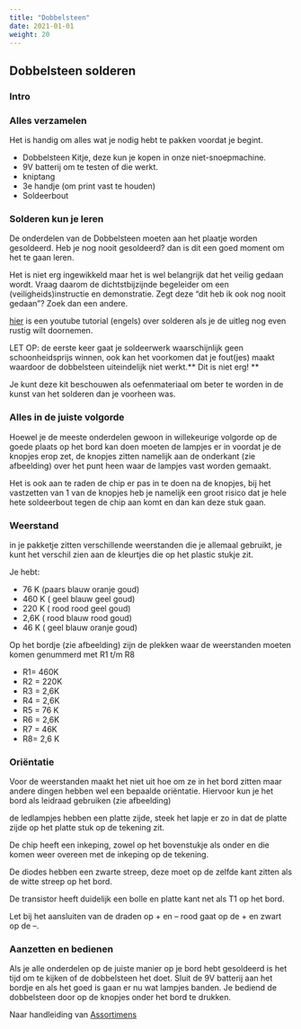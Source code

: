 ```yaml
---
title: "Dobbelsteen"
date: 2021-01-01
weight: 20
---
```


## Dobbelsteen solderen ##
### Intro ####


### Alles verzamelen ###
Het is handig om alles wat je nodig hebt te pakken voordat je begint. 

* Dobbelsteen Kitje, deze kun je kopen in onze niet-snoepmachine.
* 9V batterij om te testen of die werkt.
* kniptang
* 3e handje (om print vast te houden)
* Soldeerbout


### Solderen kun je leren ###

De onderdelen van de Dobbelsteen moeten aan het plaatje worden gesoldeerd. Heb je nog nooit gesoldeerd? dan is dit een goed moment om het te gaan leren. 

Het is niet erg ingewikkeld maar het is wel belangrijk dat het veilig gedaan wordt. Vraag daarom de dichtstbijzijnde begeleider om een (veiligheids)instructie en demonstratie. Zegt deze “dit heb ik ook nog nooit gedaan”? Zoek dan een andere.

[hier](https://www.youtube.com/watch?v=Qps9woUGkvI)  is een youtube tutorial (engels) over solderen als je de uitleg nog even rustig wilt doornemen.
 
LET OP: de eerste keer gaat je soldeerwerk waarschijnlijk geen schoonheidsprijs winnen, ook kan het voorkomen dat je fout(jes) maakt waardoor de dobbelsteen uiteindelijk niet werkt.** Dit is niet erg! **

Je kunt deze kit beschouwen als oefenmateriaal om beter te worden in de kunst van het solderen dan je voorheen was.


### Alles in de juiste volgorde ###

Hoewel je de meeste onderdelen gewoon in willekeurige volgorde op de goede plaats op het bord kan doen moeten de lampjes er in voordat je de knopjes erop zet, de knopjes zitten namelijk aan de onderkant (zie afbeelding) over het punt heen waar de lampjes vast worden gemaakt.

<!---  {{:workshops:handleidingen:achterkant_bord.jpg?200|}} -->

Het is ook aan te raden de chip er pas in te doen na de knopjes, bij het vastzetten van 1 van de knopjes heb je namelijk een groot risico dat je hele hete soldeerbout tegen de chip aan komt en dan kan deze stuk gaan.

### Weerstand ###
in je pakketje zitten verschillende weerstanden die je allemaal gebruikt, je kunt het verschil zien aan de kleurtjes die op het plastic stukje zit. 

Je hebt:

* 76 K (paars blauw oranje goud)
* 460 K ( geel blauw geel goud) 
* 220 K ( rood rood geel goud) 
* 2,6K ( rood blauw rood goud)
* 46 K  ( geel blauw oranje goud) 

Op het bordje (zie afbeelding) zijn de plekken waar de weerstanden moeten komen genummerd met R1 t/m R8

<!---  {{:workshops:handleidingen:voorkant_bord.jpg?200|}} -->

* R1= 460K 
* R2 = 220K
* R3 = 2,6K 
* R4 = 2,6K
* R5 = 76 K
* R6 = 2,6K
* R7 = 46K
* R8= 2,6 K

### Oriëntatie ###

Voor de weerstanden maakt het niet uit hoe om ze in het bord zitten maar andere dingen hebben wel een bepaalde oriëntatie. 
Hiervoor kun je het bord als leidraad gebruiken (zie afbeelding)

<!---  {{:workshops:handleidingen:voorkant_bord.jpg?200|}} -->

de ledlampjes hebben een platte zijde, steek het lapje er zo in dat de platte zijde op het platte stuk op de tekening zit.

De chip heeft een inkeping, zowel op het bovenstukje als onder en die komen weer overeen met de inkeping op de tekening.

De diodes hebben een zwarte streep, deze moet op de zelfde kant zitten als de witte streep op het bord.

De transistor heeft duidelijk een bolle en platte kant net als T1 op het bord.

Let bij het aansluiten van de draden op + en –  rood gaat op de + en zwart op de –.


### Aanzetten en bedienen ###
Als je alle onderdelen op de juiste manier op je bord hebt gesoldeerd is het tijd om te kijken of de dobbelsteen het doet. Sluit de 9V batterij aan het bordje en als het goed is gaan er nu wat lampjes banden. 
Je bediend de dobbelsteen door op de knopjes onder het bord te drukken. 

Naar handleiding van [Assortimens](http://www.studiodertien.nl/doku/doku.php?id=workshops:handleidingen:dobbelsteen)